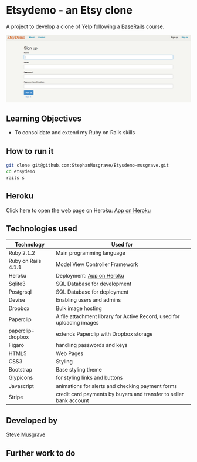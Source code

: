 # Etsydemo - an Etsy clone
A project to develop a clone of Yelp following a [BaseRails] course.

![](public/etsydemo_.png)

## Learning Objectives
- To consolidate and extend my Ruby on Rails skills

## How to run it
```sh
git clone git@github.com:StephanMusgrave/Etysdemo-musgrave.git
cd etsydemo
rails s

```

Heroku
----
Click here to open the web page on Heroku: [App on Heroku]

## Technologies used

|Technology                 |Used for                        |
|---------------------------|--------------------------------|
|Ruby 2.1.2                 |Main programming language       |
|Ruby on Rails 4.1.1        |Model View Controller Framework |
|Heroku                     |Deployment: [App on Heroku]     |
|Sqlite3                    |SQL Database for development    |
|Postgrsql                  |SQL Database for deployment     |
|Devise                     |Enabling users and admins       |
|Dropbox                    |Bulk image hosting              |
|Paperclip                  |A file attachment library for Active Record, used for uploading images|
|paperclip-dropbox          |extends Paperclip with Dropbox storage|
|Figaro                     |handling passwords and keys     |
|HTML5                      |Web Pages                       |
|CSS3                       |Styling                         |
|Bootstrap                  |Base styling theme              |
|Glypicons                  |for styling links and buttons   |
|Javascript                 |animations for alerts and checking payment forms |
|Stripe                     |credit card payments by buyers and transfer to seller bank account  |


## Developed by

[Steve Musgrave]

## Further work to do

[Steve Musgrave]:https://github.com/StephanMusgrave
[App on Heroku]:http://etsydemo-musgrave.herokuapp.com/
[BaseRails]:https://www.baserails.com/
